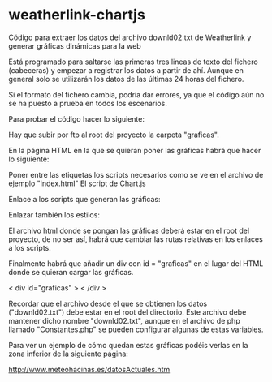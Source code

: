 # weatherlink-chartjs

Código para extraer los datos del archivo downld02.txt de Weatherlink y generar gráficas dinámicas para la web

Está programado para saltarse las primeras tres lineas de texto del fichero (cabeceras) y empezar a registrar los datos a partir de ahí. Aunque en general solo se utilizarán los datos de las últimas 24 horas del fichero.

Si el formato del fichero cambia, podría dar errores, ya que el código aún no se ha puesto a prueba en todos los escenarios.

Para probar el código hacer lo siguiente:

Hay que subir por ftp al root del proyecto la carpeta "graficas".

En la página HTML en la que se quieran poner las gráficas habrá que hacer lo siguiente:

Poner entre las etiquetas los scripts necesarios como se ve en el archivo de ejemplo "index.html"
El script de Chart.js

<script src="https://cdn.jsdelivr.net/npm/chart.js@2.8.0"> </script>

Enlace a los scripts que generan las gráficas:

<script src="./graficas/js/PropiedadesGraficas.js"></script>
<script src="./graficas/js/AppGraficas.js"></script>

Enlazar también los estilos:

<link rel="stylesheet" href="./graficas/css/graficas.css">

El archivo html donde se pongan las gráficas deberá estar en el root del proyecto, de no ser así, habrá que cambiar las rutas relativas en los enlaces a los scripts.

Finalmente habrá que añadir un div con id = "graficas" en el lugar del HTML donde se quieran cargar las gráficas.

< div id="graficas" > < /div >

Recordar que el archivo desde el que se obtienen los datos ("downld02.txt") debe estar en el root del directorio. Este archivo debe mantener dicho nombre "downld02.txt", aunque en el archivo de php llamado "Constantes.php" se pueden configurar algunas de estas variables.

Para ver un ejemplo de cómo quedan estas gráficas podéis verlas en la zona inferior de la siguiente página:

http://www.meteohacinas.es/datosActuales.htm
